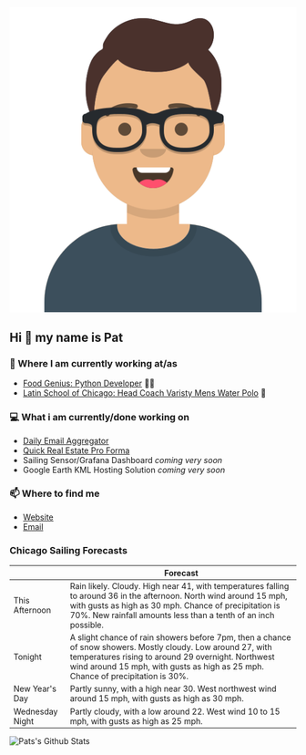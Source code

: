 [![Social banner for p-j-falconer](https://raw.githubusercontent.com/P-J-FALCONER/P-J-FALCONER/master/assets/avataaars.svg)](https://patfalconer.com/)
## Hi :wave: my name is Pat

### 💼 Where I am currently working at/as
- [Food Genius: Python Developer](https://getfoodgenius.com/) 🍔🐍
- [Latin School of Chicago: Head Coach Varisty Mens Water Polo](https://www.latinschool.org/) 🤽


### 💻 What i am currently/done working on
 - [Daily Email Aggregator](https://github.com/P-J-FALCONER/dott_daily_mail)
 - [Quick Real Estate Pro Forma](https://github.com/P-J-FALCONER/henry)
 - Sailing Sensor/Grafana Dashboard *coming very soon*
 - Google Earth KML Hosting Solution *coming very soon*

### 📫 Where to find me
 - [Website](https://patfalconer.com/)
 - [Email](mailto:patrick.j.falconer@gmail.com)


### Chicago Sailing Forecasts
|   | Forecast  |
|---|---|
| This Afternoon | Rain likely. Cloudy. High near 41, with temperatures falling to around 36 in the afternoon. North wind around 15 mph, with gusts as high as 30 mph. Chance of precipitation is 70%. New rainfall amounts less than a tenth of an inch possible. |
| Tonight | A slight chance of rain showers before 7pm, then a chance of snow showers. Mostly cloudy. Low around 27, with temperatures rising to around 29 overnight. Northwest wind around 15 mph, with gusts as high as 25 mph. Chance of precipitation is 30%. |
| New Year&#39;s Day | Partly sunny, with a high near 30. West northwest wind around 15 mph, with gusts as high as 30 mph. |
| Wednesday Night | Partly cloudy, with a low around 22. West wind 10 to 15 mph, with gusts as high as 25 mph. |

![Pats's Github Stats](https://github-readme-stats.vercel.app/api?username=p-j-falconer&show_icons=true&theme=radical)
